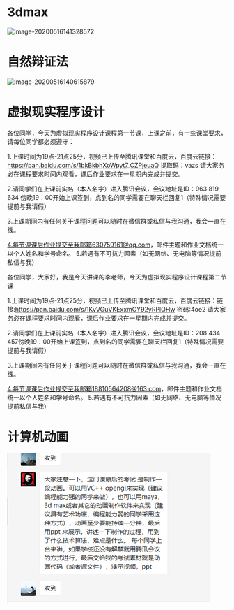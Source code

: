 # 3dmax

![image-20200516141328572](C:\Users\jiayunfei\AppData\Roaming\Typora\typora-user-images\image-20200516141328572.png)



# 自然辩证法

![image-20200516140615879](C:\Users\jiayunfei\AppData\Roaming\Typora\typora-user-images\image-20200516140615879.png)



# 虚拟现实程序设计

各位同学，今天为虚拟现实程序设计课程第一节课，上课之前，有一些课堂要求，请每位同学都必须遵守：

1.上课时间为19点-21点25分，视频已上传至腾讯课堂和百度云，百度云链接：https://pan.baidu.com/s/1bkBkbhXoWpyt7_CZPjeuaQ 
提取码：vazs  请大家务必在课程要求时间内观看，课后作业要求在一星期内完成并提交。

2.请同学们在上课前实名（本人名字）进入腾讯会议，会议地址是ID：963 819 634  傍晚19：00开始上课签到，点到名的同学需要在聊天栏回复1（特殊情况需要提前与我请假）

3.上课期间内有任何关于课程问题可以随时在微信群或私信与我沟通，我会一直在线。

4.每节课课后作业提交至我邮箱630759161@qq.com，邮件主题和作业文档统一以个人姓名和学号命名。
5.若遇有不可抗力因素（如无网络、无电脑等情况提前私信与我）



各位同学，大家好，我是今天讲课的李老师，今天为虚拟现实程序设计课程第二节课

1.上课时间为19点-21点25分，视频已上传至腾讯课堂和百度云，百度云链接：链接:https://pan.baidu.com/s/1KvVGuVKExxmOY92yRPlQHw  密码:4oe2 请大家务必在课程要求时间内观看，课后作业要求在一星期内完成并提交。

2.请同学们在上课前实名（本人名字）进入腾讯会议，会议地址是ID：208 434 457傍晚19：00开始上课签到，点到名的同学需要在聊天栏回复1（特殊情况需要提前与我请假）

3.上课期间内有任何关于课程问题可以随时在微信群或私信与我沟通，我会一直在线。

4.每节课课后作业提交至我邮箱18810564208@163.com，邮件主题和作业文档统一以个人姓名和学号命名。
5.若遇有不可抗力因素（如无网络、无电脑等情况提前私信与我）









# 计算机动画

![image-20200310190415943](images/image-20200310190415943.png)